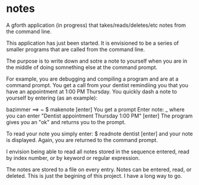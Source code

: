 # notes
A gforth application (in progress) that takes/reads/deletes/etc notes from the command line.

This application has just been started. It is envisioned to be a series of smaller programs that are called from the command line. 

The purpose is to write down and sotre a note to yourself when you are in the middle of doing somnething else at the command prompt.

For example, you are debugging and compiling a program and are at a command prompt. You get a call from your dentist remindiing you 
that you have an appointment at 1:00 PM Thursday. You quickly dash a note to yourself by entering (as an example):

bazimmer ==> ~ $ makenote [enter]
You get a prompt
Enter note: _
where you can enter "Dentist appointment Thursday 1:00 PM" [enter]
The program gives you an "ok" and returns you to the prompt.

To read your note you simply enter: $ readnote dentist [enter]
and your note is displayed. Again, you are returned to the command prompt.

I envision being able to read all notes stored in the sequence entered, read by index number, or by keyword or regular expression.

The notes are stored to a file on every entry. Notes can be entered, read, or deleted.
This is just the begining of this project. I have a long way to go.


